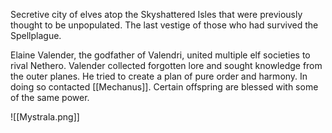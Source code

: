 Secretive city of elves atop the Skyshattered Isles that were previously thought to be unpopulated. The last vestige of  those who had survived the Spellplague.

Elaine Valender, the godfather of Valendri, united multiple elf societies to rival Nethero. Valender collected forgotten lore and sought knowledge from the outer planes. He tried to create a plan of pure order and harmony. In doing so contacted [[Mechanus]]. Certain offspring are blessed with some of the same power.

![[Mystrala.png]] 